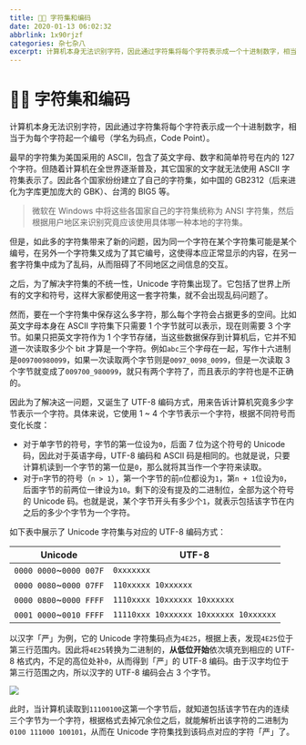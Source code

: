 ```yaml
---
title: 👩‍💻 字符集和编码
date: 2020-01-13 06:02:32
abbrlink: 1x90rjzf
categories: 杂七杂八
excerpt: 计算机本身无法识别字符，因此通过字符集将每个字符表示成一个十进制数字，相当于为每个字符起一个编号（学名为码点，Code Point）。
---
```


# 👩‍💻 字符集和编码

计算机本身无法识别字符，因此通过字符集将每个字符表示成一个十进制数字，相当于为每个字符起一个编号（学名为码点，Code Point）。

最早的字符集为美国采用的 ASCII，包含了英文字母、数字和简单符号在内的 127 个字符。但随着计算机在全世界逐渐普及，其它国家的文字就无法使用 ASCII 字符集表示了。因此各个国家纷纷建立了自己的字符集，如中国的 GB2312（后来进化为字库更加庞大的 GBK）、台湾的 BIG5 等。

> 微软在 Windows 中将这些各国家自己的字符集统称为 ANSI 字符集，然后根据用户地区来识别究竟应该使用具体哪一种本地的字符集。

但是，如此多的字符集带来了新的问题，因为同一个字符在某个字符集可能是某个编号，在另外一个字符集又成为了其它编号，这使得本应正常显示的内容，在另一套字符集中成为了乱码，从而阻碍了不同地区之间信息的交互。

之后，为了解决字符集的不统一性，Unicode 字符集出现了。它包括了世界上所有的文字和符号，这样大家都使用这一套字符集，就不会出现乱码问题了。

然而，要在一个字符集中保存这么多字符，那么每个字符会占据更多的空间。比如英文字母本身在 ASCII 字符集下只需要 1 个字节就可以表示，现在则需要 3 个字节。如果只把英文字符作为 1 个字节存储，当这些数据保存到计算机后，它并不知道一次读取多少个 bit 才算是一个字符。例如`abc`三个字母在一起，写作十六进制是`009700980099`，如果一次读取两个字节则是`0097_0098_0099`，但是一次读取 3 个字节就变成了`009700_980099`，就只有两个字符了，而且表示的字符也是不正确的。

因此为了解决这一问题，又诞生了 UTF-8 编码方式，用来告诉计算机究竟多少字节表示一个字符。具体来说，它使用 1 ~ 4 个字节表示一个字符，根据不同符号而变化长度：

- 对于单字节的符号，字节的第一位设为`0`，后面 7 位为这个符号的 Unicode 码，因此对于英语字母，UTF-8 编码和 ASCII 码是相同的。也就是说，只要计算机读到一个字节的第一位是`0`，那么就将其当作一个字符来读取。
- 对于`n`字节的符号（`n > 1`），第一个字节的前`n`位都设为`1`，第`n + 1`位设为`0`，后面字节的前两位一律设为`10`。剩下的没有提及的二进制位，全部为这个符号的 Unicode 码。也就是说，某个字节开头有多少个`1`，就表示包括该字节在内之后的多少个字节为一个字符。

如下表中展示了 Unicode 字符集与对应的 UTF-8 编码方式：

| Unicode | UTF-8 |
| --- | --- |
| `0000 0000`~`0000 007F` | `0xxxxxxx`                            |
| `0000 0080`~`0000 07FF` | `110xxxxx 10xxxxxx`                   |
| `0000 0800`~`0000 FFFF` | `1110xxxx 10xxxxxx 10xxxxxx`          |
| `0001 0000`~`0010 FFFF` | `11110xxx 10xxxxxx 10xxxxxx 10xxxxxx` |

以汉字「严」为例，它的 Unicode 字符集码点为`4E25`，根据上表，发现`4E25`位于第三行范围内。因此将`4E25`转换为二进制的，**从低位开始**依次填充到相应的 UTF-8 格式内，不足的高位处补`0`，从而得到「严」的 UTF-8 编码。由于汉字均位于第三行范围之内，所以汉字的 UTF-8 编码会占 3 个字节。

![](https://pic3.superbed.cn/item/5df9530576085c3289776890.jpg)

此时，当计算机读取到`11100100`这第一个字节后，就知道包括该字节在内的连续三个字节为一个字符，根据格式去掉冗余位之后，就能解析出该字符的二进制为`0100 111000 100101`，从而在 Unicode 字符集找到该码点对应的字符「严」了。